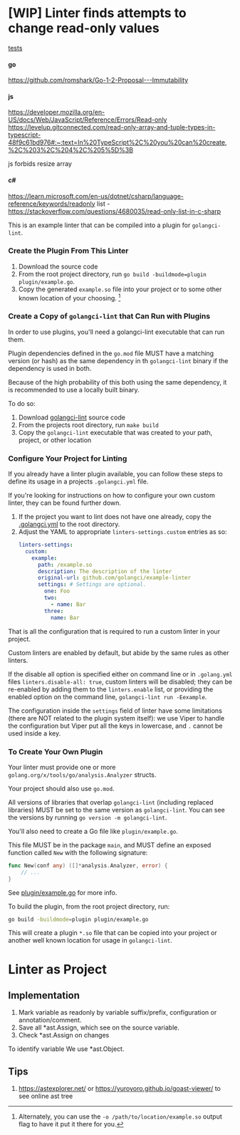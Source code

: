 # [WIP] Linter finds attempts to change read-only values

[tests](testdata/src/testlintdata)

#### go
https://github.com/romshark/Go-1-2-Proposal---Immutability

#### js
https://developer.mozilla.org/en-US/docs/Web/JavaScript/Reference/Errors/Read-only
https://levelup.gitconnected.com/read-only-array-and-tuple-types-in-typescript-48f9c61bd976#:~:text=In%20TypeScript%2C%20you%20can%20create,%2C%203%2C%204%2C%205%5D%3B

js forbids resize array

#### c#
https://learn.microsoft.com/en-us/dotnet/csharp/language-reference/keywords/readonly
list - https://stackoverflow.com/questions/4680035/read-only-list-in-c-sharp


This is an example linter that can be compiled into a plugin for `golangci-lint`.

### Create the Plugin From This Linter

1. Download the source code
2. From the root project directory, run `go build -buildmode=plugin plugin/example.go`.
3. Copy the generated `example.so` file into your project or to some other known location of your choosing. [^1]

### Create a Copy of `golangci-lint` that Can Run with Plugins

In order to use plugins, you'll need a golangci-lint executable that can run them.

Plugin dependencies defined in the `go.mod` file MUST have a matching version (or hash) as the same dependency in th `golangci-lint` binary if the dependency is used in both.

Because of the high probability of this both using the same dependency, it is recommended to use a locally built binary.

To do so:

1. Download [golangci-lint](https://github.com/golangci/golangci-lint) source code
2. From the projects root directory, run `make build`
3. Copy the `golangci-lint` executable that was created to your path, project, or other location


### Configure Your Project for Linting

If you already have a linter plugin available, you can follow these steps to define its usage in a projects `.golangci.yml` file.

If you're looking for instructions on how to configure your own custom linter, they can be found further down.

1. If the project you want to lint does not have one already, copy the [.golangci.yml](https://github.com/golangci/golangci-lint/blob/master/.golangci.yml) to the root directory.
2. Adjust the YAML to appropriate `linters-settings.custom` entries as so:
    ```yaml
    linters-settings:
      custom:
        example:
          path: /example.so
          description: The description of the linter
          original-url: github.com/golangci/example-linter
          settings: # Settings are optional.
            one: Foo
            two:
              - name: Bar
            three:
              name: Bar
    ```

That is all the configuration that is required to run a custom linter in your project.

Custom linters are enabled by default, but abide by the same rules as other linters.

If the disable all option is specified either on command line or in `.golang.yml` files `linters.disable-all: true`, custom linters will be disabled;
they can be re-enabled by adding them to the `linters.enable` list,
or providing the enabled option on the command line, `golangci-lint run -Eexample`.

The configuration inside the `settings` field of linter have some limitations (there are NOT related to the plugin system itself):
we use Viper to handle the configuration but Viper put all the keys in lowercase, and `.` cannot be used inside a key.

### To Create Your Own Plugin

Your linter must provide one or more `golang.org/x/tools/go/analysis.Analyzer` structs.

Your project should also use `go.mod`.

All versions of libraries that overlap `golangci-lint` (including replaced libraries) MUST be set to the same version as `golangci-lint`.
You can see the versions by running `go version -m golangci-lint`.

You'll also need to create a Go file like `plugin/example.go`.

This file MUST be in the package `main`, and MUST define an exposed function called `New` with the following signature:
```go
func New(conf any) ([]*analysis.Analyzer, error) {
	// ...
}
```

See [plugin/example.go](https://github.com/golangci/example-plugin-linter/blob/master/plugin/example.go) for more info.

To build the plugin, from the root project directory, run:
```bash
go build -buildmode=plugin plugin/example.go
```

This will create a plugin `*.so` file that can be copied into your project or another well known location for usage in `golangci-lint`.

[^1]: Alternately, you can use the `-o /path/to/location/example.so` output flag to have it put it there for you.


# Linter as Project

## Implementation

1. Mark variable as readonly by variable suffix/prefix, configuration or annotation/comment.
2. Save all *ast.Assign, which see on the source variable.
3. Check *ast.Assign on changes

To identify variable We use *ast.Object. 

## Tips

1. https://astexplorer.net/ or https://yuroyoro.github.io/goast-viewer/ to see online ast tree